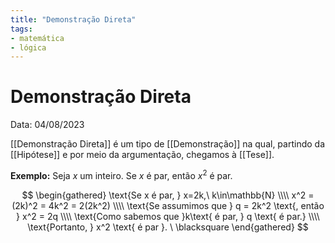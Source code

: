 ```yaml
---
title: "Demonstração Direta"
tags:
- matemática
- lógica
---
```

# Demonstração Direta

Data: 04/08/2023

[[Demonstração Direta]] é um tipo de [[Demonstração]] na qual, partindo da [[Hipótese]] e por meio da argumentação, chegamos à [[Tese]].

**Exemplo:** Seja $x$ um inteiro. Se $x$ é par, então $x^2$ é par.

$$
\begin{gathered}
\text{Se x é par, } x=2k,\ k\in\mathbb{N} \\\\
x^2 = (2k)^2 = 4k^2 = 2(2k^2) \\\\
\text{Se assumimos que } q = 2k^2 \text{, então } x^2 = 2q \\\\
\text{Como sabemos que }k\text{ é par, } q \text{ é par.} \\\\
\text{Portanto, } x^2 \text{ é par }. \ \blacksquare
\end{gathered}
$$